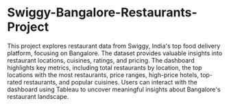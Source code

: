 # Swiggy-Bangalore-Restaurants-Project

This project explores restaurant data from Swiggy, India's top food delivery platform, focusing on Bangalore. The dataset provides valuable insights into restaurant locations, cuisines, ratings, and pricing. The dashboard highlights key metrics, including total restaurants by location, the top locations with the most restaurants, price ranges, high-price hotels, top-rated restaurants, and popular cuisines. Users can interact with the dashboard using Tableau to uncover meaningful insights about Bangalore's restaurant landscape.
